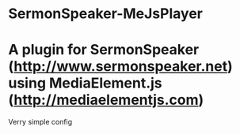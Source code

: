 # SermonSpeaker-MeJsPlayer
A plugin for SermonSpeaker (http://www.sermonspeaker.net) using  MediaElement.js (http://mediaelementjs.com)
=
Verry simple config